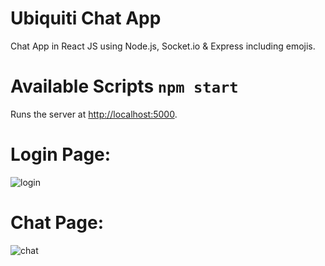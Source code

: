 # Ubiquiti Chat App

Chat App in React JS using Node.js, Socket.io &amp; Express including emojis.

# Available Scripts `npm start`

Runs the server at [http://localhost:5000](http://localhost:5000).<br />

# Login Page:

![login](https://user-images.githubusercontent.com/54796542/72634983-0f9ddd80-395c-11ea-8431-54542a026d5f.png)

# Chat Page:

![chat](https://user-images.githubusercontent.com/54796542/72635415-17aa4d00-395d-11ea-9f4d-2f4b5ceca49b.png)
